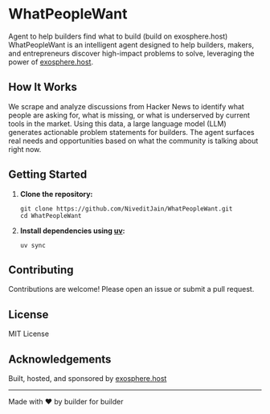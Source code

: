 # WhatPeopleWant
Agent to help builders find what to build (build on exosphere.host)
WhatPeopleWant is an intelligent agent designed to help builders, makers, and entrepreneurs discover high-impact problems to solve, leveraging the power of [exosphere.host](https://exosphere.host).

## How It Works

We scrape and analyze discussions from Hacker News to identify what people are asking for, what is missing, or what is underserved by current tools in the market. Using this data, a large language model (LLM) generates actionable problem statements for builders. The agent surfaces real needs and opportunities based on what the community is talking about right now.

## Getting Started

1. **Clone the repository:**
   ```
   git clone https://github.com/NiveditJain/WhatPeopleWant.git
   cd WhatPeopleWant
   ```

2. **Install dependencies using [uv](https://github.com/astral-sh/uv):**
   ```
   uv sync
   ```

## Contributing

Contributions are welcome! Please open an issue or submit a pull request.

## License

MIT License

## Acknowledgements

Built, hosted, and sponsored by [exosphere.host](https://exosphere.host)

---

Made with ❤️ by builder for builder
